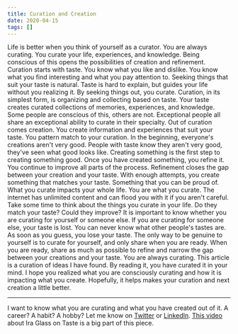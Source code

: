 ```yaml
---
title: Curation and Creation
date: 2020-04-15
tags: []
---
```

Life is better when you think of yourself as a curator. You are always curating. You curate your life, experiences, and knowledge. Being conscious of this opens the possibilities of creation and refinement. Curation starts with taste. You know what you like and dislike. You know what you find interesting and what you pay attention to. Seeking things that suit your taste is natural. Taste  is hard to explain, but guides your life without you realizing it. By seeking things out, you curate. Curation, in its simplest form, is organizing and collecting based on taste. Your taste creates curated collections of memories, experiences, and knowledge. Some people are conscious of this, others are not. Exceptional people all share an exceptional ability to curate in their specialty. Out of curation comes creation. You create information and experiences that suit your taste. You pattern match to your curation. In the beginning, everyone's creations aren't very good. People with taste know they aren't very good, they've seen what good looks like. Creating something is the first step to creating something good. Once you have created something, you refine it. You continue to improve all parts of the process. Refinement closes the gap between your creation and your taste. With enough attempts, you create something that matches your taste. Something that you can be proud of. What you curate impacts your whole life. You are what you curate. The internet has unlimited content and can flood you with it if you aren't careful. Take some time to think about the things you curate in your life. Do they match your taste? Could they improve? It is important to know whether you are curating for yourself or someone else. If you are curating for someone else, your taste is lost. You can never know what other people's tastes are. As soon as you guess, you lose your taste. The only way to be genuine to yourself is to curate for yourself, and only share when you are ready. When you are ready, share as much as possible to refine and narrow the gap between your creations and your taste. You are always curating. This article is a curation of ideas I have found. By reading it, you have curated it in your mind. I hope you realized what you are consciously curating and how it is impacting what you create. Hopefully, it helps makes your curation and next creation a little better. 

* * *

I want to know what you are curating and what you have created out of it. A career? A habit? A hobby? Let me know on [Twitter](https://twitter.com/IanVanagas) or [LinkedIn](https://www.linkedin.com/in/ianvanagas/). [This video](https://vimeo.com/85040589) about Ira Glass on Taste is a big part of this piece.
